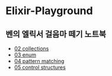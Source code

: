 # Elixir-Playground

## 벤의 엘릭서 걸음마 떼기 노트북

- [02 collections](02_collections.exs)
- [03 enum](03_enum.exs)
- [04 pattern matching](04_pattern_matching.exs)
- [05 control structures](05_control_structures.exs)